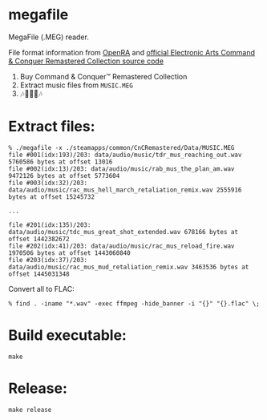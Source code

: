 # megafile
MegaFile (.MEG) reader.

File format information from [OpenRA](https://github.com/OpenRA/OpenRA) and [official Electronic Arts Command & Conquer Remastered Collection source code](https://github.com/electronicarts/CnC_Remastered_Collection)


1. Buy Command & Conquer™ Remastered Collection
1. Extract music files from `MUSIC.MEG`
1. 🎶🤘😎🤘🎶

# Extract files:

```shell
% ./megafile -x ./steamapps/common/CnCRemastered/Data/MUSIC.MEG 
file #001(idx:193)/203: data/audio/music/tdr_mus_reaching_out.wav 5760586 bytes at offset 13016
file #002(idx:13)/203: data/audio/music/rab_mus_the_plan_am.wav 9472126 bytes at offset 5773604
file #003(idx:32)/203: data/audio/music/rac_mus_hell_march_retaliation_remix.wav 2555916 bytes at offset 15245732

...

file #201(idx:135)/203: data/audio/music/tdc_mus_great_shot_extended.wav 678166 bytes at offset 1442382672
file #202(idx:41)/203: data/audio/music/rac_mus_reload_fire.wav 1970506 bytes at offset 1443060840
file #203(idx:37)/203: data/audio/music/rac_mus_mud_retaliation_remix.wav 3463536 bytes at offset 1445031348
```

Convert all to FLAC:

    % find . -iname "*.wav" -exec ffmpeg -hide_banner -i "{}" "{}.flac" \;

# Build executable:

    make

# Release:

    make release
